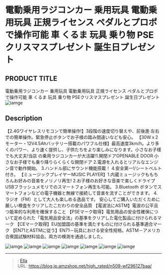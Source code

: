 # 電動乗用ラジコンカー 乗用玩具 電動乗用玩具 正規ライセンス ペダルとプロポで操作可能 車 くるま 玩具 乗り物 PSEクリスマスプレゼント 誕生日プレゼント


## PRODUCT TITLE 

電動乗用ラジコンカー 乗用玩具 電動乗用玩具 正規ライセンス ペダルとプロポで操作可能 車 くるま 玩具 乗り物 PSEクリスマスプレゼント 誕生日プレゼント![iamge](https://b2bfiles1.gigab2b.cn/image/wkseller/305/20220914_bbe44b81f2624f48bafe6a7095d513a5.jpg)

## Description

【2.4Gワイヤレスリモコンで簡単操作!】3段階の速度切り替えや、前後進·左右での簡単操作。緊急停止ボタンでお子様の踏み間違いなども安心。
【30Wｘ2モーター・12V4.5Ahバッテリー搭載のパワフル仕様】最高速度3km/h。より多くのパワー、より速く提供し、子供たちをより楽しみになります。小さなお子樣でも大丈夫!当店 の乗用ラジコンカーが大活躍!1.開閉ドアOPENABLE DOOR 小さなお子様でも乗り降りらくらくな開閉ドア 2.電源を入れるとリアルなエンジン音で動作開始。 3.ハンドル部にサウンド機能搭載！ 4.安全第一!/シートベルト付き。
【ミュージックプレイヤーMUSIC PLAYER】1.内蔵ミュージックももちろんお好みの音楽をノリノリ再生! 2.お子様のお好きな音楽で楽しくドライプUSBフラッシュメモリでのスマートフォン再生も可能。 3.Bluetooth ボタンでスマートフォンなどの電子機器と無線で接続して音楽を流すことができます。 4.ラジオ（FM）として大人も楽しめる逸品です。 安心してご購入いただくために厳しい検査をクリアしたこだわりの安全品質
【電波法にASTM】電波の公平且つ能率的な利用を確保すること
【PSEマーク取得】電気用品の安全性確保について定められた「電気用品安全法」の基準をクリアした電化製品に付けられるマーク
【CEマーク取得】EU加盟国の基準を満たすものに付けられる基準適合マーク
【EN71とASTMに従う】EN71－玩具における安全性规格。ASTM－アメリカ合衆国試験材料協会。両方の検測を通過しました。



![iamge](https://b2bfiles1.gigab2b.cn/image/wkseller/305/20220914_b06a839c3b0b7e872115ae4d9fcaef8d.jpg)
![iamge](https://b2bfiles1.gigab2b.cn/image/wkseller/305/20220915_fe2946b975bdbedfa80446b50e2c7fd6.jpg)
![iamge](https://b2bfiles1.gigab2b.cn/image/wkseller/305/20220915_f3f525552397028f4557d98272597838.jpg)
![iamge](https://b2bfiles1.gigab2b.cn/image/wkseller/305/20220915_431e5888fcbb78dbca8f535531a33397.jpg)
![iamge](https://b2bfiles1.gigab2b.cn/image/wkseller/305/20220915_19989192a041cd98abbbfa7f9e04b8b2.jpg)
![iamge](https://b2bfiles1.gigab2b.cn/image/wkseller/305/20220915_8ced8a5d4fdd69fc2064d9780b7f5310.jpg)
![iamge](https://b2bfiles1.gigab2b.cn/image/wkseller/305/20220915_39131955eccbc141cd4a6990347757f4.jpg)


---

> : [Ella](https://blog.jp.amzshop.net/)  
> URL: https://blog.jp.amzshop.net/high_rated/n509-wf296127baa/  

